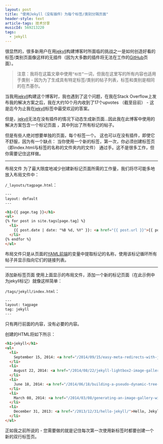 ```yaml
---
layout: post
title: "使用Jekyll（没有插件）为每个标签/类别分隔页面"
header-style: text
article-tags: 技术分享
musicId: 569213220
tags:
  - jekyll
---
```


很显然的，很多新用户在用[jekyll](https://jekyllrb.com/)构建博客时所面临的挑战之一是如何创造好看的标签/类别页面像这样的无插件（因为大多数的插件将无法在工作的[GitHub](http://rujpro.github.io)页面）。  

> 注意：我将在这篇文章中使用`“标签”`一词，但我在这里写的所有内容也适用于类别 - 因为为了生成具有特定标签/类别的帖子列表，标签和类别是相同的在杰基尔。  

当我用[jekyll](https://jekyllrb.com/)构建这个博客时，我也遇到了这个问题，在我在Stack Overflow上发布我的解决方案之后，我在大约10个月内收到了17个upvotes （截至目前） - 这是迄今为止我在[jekyll](https://jekyllrb.com/)标签中最受欢迎的答案。  

但是，[jekyll](https://jekyllrb.com/)无法在没有插件的情况下动态生成新页面...因此我在此博客中使用的解决方案包含一个标记页面 ，其中列出了所有标记的帖子。  

但是有些人绝对想要单独的页面，每个标签一个。
这也可以在没有插件，即使它不舒服，因为有一个缺点：
当你使用一个新的标签，第一次，你必须创建标签页 （即index.html与标签的名称的文件夹内的文件） 通过手。这不是很多工作，但你需要记住这样做。

---

布局文件
为了最大限度地减少创建新标记页面所需的工作量，我们将尽可能多地放入布局文件中：

`/_layouts/tagpage.html`：

```html
---
layout: default
---

<h1>{{ page.tag }}</h1>
<ul>
{% for post in site.tags[page.tag] %}
  <li>
    {{ post.date | date: "%B %d, %Y" }}: <a href="{{ post.url }}">{{ post.title }}</a>
  </li>
{% endfor %}
</ul>
```
布局文件只是从页面的[YAML前端](http://jekyllcn.com/docs/variables/)的变量中提取标记的名称，使用该标记循环所有帖子并显示指向它们的链接列表。

---

添加新标签页面
使用上面显示的布局文件，添加一个新的标记页面（在此示例中为jekyll标记）就像这样简单：

`/tags/jekyll/index.html`：

```html
---
layout: tagpage
tag: jekyll
---
```
只有两行前面的内容，没有必要的内容。

创建的HTML将如下所示：

```html
<h1>jekyll</h1>
<ul>
  <li>
    September 15, 2014: <a href="/2014/09/15/easy-meta-redirects-with-jekyll/">Easy meta redirects with Jekyll</a>
  </li>
  <li>
    August 22, 2014: <a href="/2014/08/22/jekyll-lightbox2-image-gallery-another-approach/">Jekyll / Lightbox2 image gallery, another approach</a>
  </li>
  <li>
    June 18, 2014: <a href="/2014/06/18/building-a-pseudo-dynamic-tree-menu-with-jekyll/">Building a pseudo-dynamic tree menu with Jekyll</a>
  </li>
  <li>
    March 08, 2014: <a href="/2014/03/08/generating-an-image-gallery-with-jekyll-and-lightbox2/">Generating an image gallery with Jekyll and Lightbox2</a>
  </li>
  <li>
    December 31, 2013: <a href="/2013/12/31/hello-jekyll/">Hello, Jekyll!</a>
  </li>
</ul>
```  
正如我之前所说的 - 您需要做的就是记住每次第一次使用新标签时都要创建一个新的双行标签页。